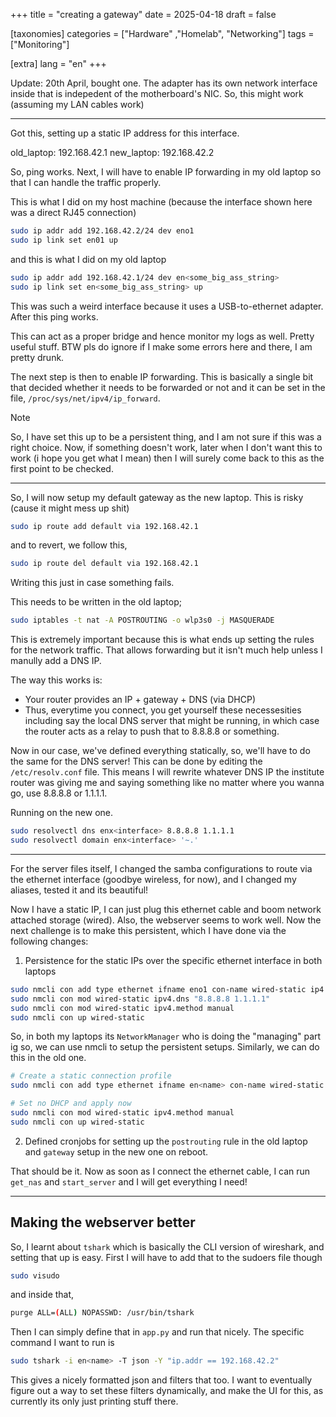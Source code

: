 +++
title = "creating a gateway"
date = 2025-04-18
draft = false

[taxonomies]
categories = ["Hardware" ,"Homelab", "Networking"]
tags = ["Monitoring"]

[extra]
lang = "en"
+++


Update: 20th April, bought one. The adapter has its own network interface inside that is indepedent of the motherboard's NIC. So, this might work (assuming my LAN cables work)

---

Got this, setting up a static IP address for this interface. 

old_laptop: 192.168.42.1
new_laptop: 192.168.42.2

So, ping works. Next, I will have to enable IP forwarding in my old laptop so that I can handle the traffic properly.

This is what I did on my host machine (because the interface shown here was a direct RJ45 connection)
```sh
sudo ip addr add 192.168.42.2/24 dev eno1
sudo ip link set en01 up
```

and this is what I did on my old laptop

```sh
sudo ip addr add 192.168.42.1/24 dev en<some_big_ass_string>
sudo ip link set en<some_big_ass_string> up
```

This was such a weird interface because it uses a USB-to-ethernet adapter. After this ping works.

This can act as a proper bridge and hence monitor my logs as well. Pretty useful stuff. BTW pls do ignore if I make some errors here and there, I am pretty drunk. 

The next step is then to enable IP forwarding. This is basically a single bit that decided whether it needs to be forwarded or not and it can be set in the file, `/proc/sys/net/ipv4/ip_forward`.

>[!NOTE]
> So, I have set this up to be a persistent thing, and I am not sure if this was a right choice. Now, if something doesn't work, later when I don't want this to work (i hope you get what I mean) then I will surely come back to this as the first point to be checked.

---


So, I will now setup my default gateway as the new laptop. This is risky (cause it might mess up shit)

```sh
sudo ip route add default via 192.168.42.1
``` 

and to revert, we follow this,

```sh
sudo ip route del default via 192.168.42.1
```

Writing this just in case something fails.

This needs to be written in the old laptop;
```sh
sudo iptables -t nat -A POSTROUTING -o wlp3s0 -j MASQUERADE
```

This is extremely important because this is what ends up setting the rules for the network traffic. That allows forwarding but it isn't much help unless I manully add a DNS IP.

The way this works is:

- Your router provides an IP + gateway + DNS (via DHCP)
- Thus, everytime you connect, you get yourself these necessesities including say the local DNS server that might be running, in which case the router acts as a relay to push that to 8.8.8.8 or something.

Now in our case, we've defined everything statically, so, we'll have to do the same for the DNS server! This can be done by editing the `/etc/resolv.conf` file. This means I will rewrite whatever DNS IP the institute router was giving me and saying something like no matter where you wanna go, use 8.8.8.8 or 1.1.1.1.

Running on the new one.

```sh
sudo resolvectl dns enx<interface> 8.8.8.8 1.1.1.1
sudo resolvectl domain enx<interface> '~.'
```

---

For the server files itself, I changed the samba configurations to route via the ethernet interface (goodbye wireless, for now), and I changed my aliases, tested it and its beautiful!

Now I have a static IP, I can just plug this ethernet cable and boom network attached storage (wired). Also, the webserver seems to work well. Now the next challenge is to make this persistent, which I have done via the following changes:

1. Persistence for the static IPs over the specific ethernet interface in both laptops

```sh
sudo nmcli con add type ethernet ifname eno1 con-name wired-static ip4 192.168.42.2/24 gw4 192.168.42.1
sudo nmcli con mod wired-static ipv4.dns "8.8.8.8 1.1.1.1"
sudo nmcli con mod wired-static ipv4.method manual
sudo nmcli con up wired-static
```

So, in both my laptops its `NetworkManager` who is doing the "managing" part ig so, we can use nmcli to setup the persistent setups. Similarly, we can do this in the old one.

```sh
# Create a static connection profile
sudo nmcli con add type ethernet ifname en<name> con-name wired-static ip4 192.168.42.1/24

# Set no DHCP and apply now
sudo nmcli con mod wired-static ipv4.method manual
sudo nmcli con up wired-static
```

2. Defined cronjobs for setting up the `postrouting` rule in the old laptop and `gateway` setup in the new one on reboot.

That should be it. Now as soon as I connect the ethernet cable, I can run `get_nas` and `start_server` and I will get everything I need!

---

## Making the webserver better

So, I learnt about `tshark` which is basically the CLI version of wireshark, and setting that up is easy. First I will have to add that to the sudoers file though

```sh
sudo visudo
```
and inside that,

```sh
purge ALL=(ALL) NOPASSWD: /usr/bin/tshark
```

Then I can simply define that in `app.py` and run that nicely. The specific command I want to run is

```sh
sudo tshark -i en<name> -T json -Y "ip.addr == 192.168.42.2"
```

This gives a nicely formatted json and filters that too. I want to eventually figure out a way to set these filters dynamically, and make the UI for this, as currently its only just printing stuff there. 